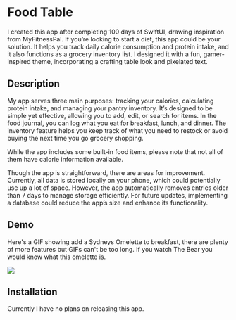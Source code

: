 # Food Table


I created this app after completing 100 days of SwiftUI, drawing inspiration from MyFitnessPal. If you’re looking to start a diet, this app could be your solution. It helps you track daily calorie consumption and protein intake, and it also functions as a grocery inventory list. I designed it with a fun, gamer-inspired theme, incorporating a crafting table look and pixelated text.

## Description


My app serves three main purposes: tracking your calories, calculating protein intake, and managing your pantry inventory. It’s designed to be simple yet effective, allowing you to add, edit, or search for items. In the food journal, you can log what you eat for breakfast, lunch, and dinner. The inventory feature helps you keep track of what you need to restock or avoid buying the next time you go grocery shopping.

While the app includes some built-in food items, please note that not all of them have calorie information available.

Though the app is straightforward, there are areas for improvement. Currently, all data is stored locally on your phone, which could potentially use up a lot of space. However, the app automatically removes entries older than 7 days to manage storage efficiently. For future updates, implementing a database could reduce the app’s size and enhance its functionality.

## Demo

Here's a GIF showing add a Sydneys Omelette to breakfast, there are plenty of more features but GIFs can't be too long. If you watch The Bear you would know what this omelette is.

![](https://media.giphy.com/media/v1.Y2lkPTc5MGI3NjExdWx5dmJjaDZ1MTljZGxqOG85bHlqOWdsMnRhd2R5bzduN2gzbzdteiZlcD12MV9pbnRlcm5hbF9naWZfYnlfaWQmY3Q9Zw/bv3aZntCKopDTSOEfR/giphy.gif)

## Installation

Currently I have no plans on releasing this app.

